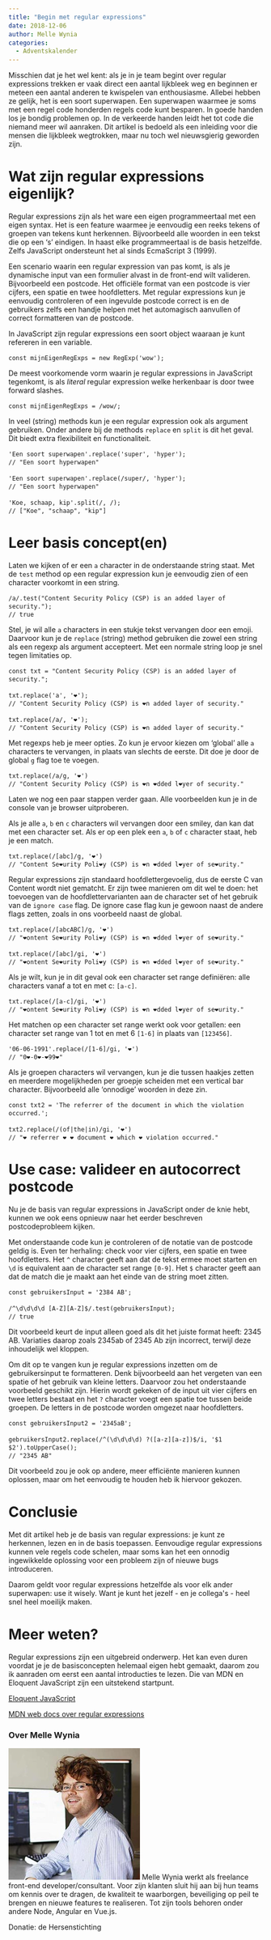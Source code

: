 ```yaml
---
title: "Begin met regular expressions"
date: 2018-12-06
author: Melle Wynia
categories: 
  - Adventskalender
---
```

Misschien dat je het wel kent: als je in je team begint over regular expressions trekken er vaak direct een aantal lijkbleek weg en beginnen er meteen een aantal anderen te kwispelen van enthousiasme. Allebei hebben ze gelijk, het is een soort superwapen. Een superwapen waarmee je soms met een regel code honderden regels code kunt besparen. In goede handen los je bondig problemen op. In de verkeerde handen leidt het tot code die niemand meer wil aanraken. Dit artikel is bedoeld als een inleiding voor die mensen die lijkbleek wegtrokken, maar nu toch wel nieuwsgierig geworden zijn.

# Wat zijn regular expressions eigenlijk?

Regular expressions zijn als het ware een eigen programmeertaal met een eigen syntax. Het is een feature waarmee je eenvoudig een reeks tekens of groepen van tekens kunt herkennen. Bijvoorbeeld alle woorden in een tekst die op een ‘s’ eindigen. In haast elke programmeertaal is de   basis hetzelfde. Zelfs JavaScript ondersteunt het al sinds EcmaScript 3 (1999).

Een scenario waarin een regular expression van pas komt, is als je dynamische input van een formulier alvast in de front-end wilt valideren. Bijvoorbeeld een postcode. Het officiële format van een postcode is vier cijfers, een spatie en twee hoofdletters. Met regular expressions kun je eenvoudig controleren of een ingevulde postcode correct is en de gebruikers zelfs een handje helpen met het automagisch aanvullen of correct formatteren van de postcode.

In JavaScript zijn regular expressions een soort object waaraan je kunt refereren in een variable.

```
const mijnEigenRegExps = new RegExp('wow');
```

De meest voorkomende vorm waarin je regular expressions in JavaScript tegenkomt, is als _literal_ regular expression welke herkenbaar is door twee forward slashes.

```
const mijnEigenRegExps = /wow/;
```

In veel (string) methods kun je een regular expression ook als argument gebruiken. Onder andere bij de methods `replace` en `split` is dit het geval. Dit biedt extra flexibiliteit en functionaliteit.

```
'Een soort superwapen'.replace('super', 'hyper');
// "Een soort hyperwapen"

'Een soort superwapen'.replace(/super/, 'hyper');
// "Een soort hyperwapen"

'Koe, schaap, kip'.split(/, /);
// ["Koe", "schaap", "kip"]
```

# Leer basis concept(en)

Laten we kijken of er een `a` character in de onderstaande string staat. Met de `test` method op een regular expression kun je eenvoudig zien of een character voorkomt in een string.

```
/a/.test("Content Security Policy (CSP) is an added layer of security.");
// true
```

Stel, je wil alle `a` characters in een stukje tekst vervangen door een emoji. Daarvoor kun je de `replace` (string) method gebruiken die zowel een string als een regexp als argument accepteert. Met een normale string loop je snel tegen limitaties op.

```
const txt = "Content Security Policy (CSP) is an added layer of security.";

txt.replace('a', '❤️');
// "Content Security Policy (CSP) is ❤️n added layer of security."

txt.replace(/a/, '❤️');
// "Content Security Policy (CSP) is ❤️n added layer of security."
```

Met regexps heb je meer opties. Zo kun je ervoor kiezen om ‘global’ alle `a` characters te vervangen, in plaats van slechts de eerste. Dit doe je door de global `g` flag toe te voegen.

```
txt.replace(/a/g, '❤️')
// "Content Security Policy (CSP) is ❤️n ❤️dded l❤️yer of security."
```

Laten we nog een paar stappen verder gaan. Alle voorbeelden kun je in de console van je browser uitproberen.

Als je alle `a`, `b` en `c` characters wil vervangen door een smiley, dan kan dat met een character set. Als er op een plek een `a`, `b` of `c` character staat, heb je een match.

```
txt.replace(/[abc]/g, '❤️')
// "Content Se❤️urity Poli❤️y (CSP) is ❤️n ❤️dded l❤️yer of se❤️urity."
```

Regular expressions zijn standaard hoofdlettergevoelig, dus de eerste C van Content wordt niet gematcht. Er zijn twee manieren om dit wel te doen: het toevoegen van de hoofdlettervarianten aan de character set of het gebruik van de `ignore case` flag. De ignore case flag kun je gewoon naast de andere flags zetten, zoals in ons voorbeeld naast de global.

```
txt.replace(/[abcABC]/g, '❤️')
// "❤️ontent Se❤️urity Poli❤️y (CSP) is ❤️n ❤️dded l❤️yer of se❤️urity."

txt.replace(/[abc]/gi, '❤️')
// "❤️ontent Se❤️urity Poli❤️y (CSP) is ❤️n ❤️dded l❤️yer of se❤️urity."
```

Als je wilt, kun je in dit geval ook een character set range definiëren: alle characters vanaf a tot en met c: `[a-c]`.

```
txt.replace(/[a-c]/gi, '❤️')
// "❤️ontent Se❤️urity Poli❤️y (CSP) is ❤️n ❤️dded l❤️yer of se❤️urity."
```

Het matchen op een character set range werkt ook voor getallen: een character set range van 1 tot en met 6 `[1-6]` in plaats van `[123456]`.

```
'06-06-1991'.replace(/[1-6]/gi, '❤️')
// "0❤️-0❤️-❤️99❤️"
```

Als je groepen characters wil vervangen, kun je die tussen haakjes zetten en meerdere mogelijkheden per groepje scheiden met een vertical bar character. Bijvoorbeeld alle ‘onnodige’ woorden in deze zin.

```
const txt2 = 'The referrer of the document in which the violation occurred.';

txt2.replace(/(of|the|in)/gi, '❤️')
// "❤️ referrer ❤️ ❤️ document ❤️ which ❤️ violation occurred."
```

# Use case: valideer en autocorrect postcode

Nu je de basis van regular expressions in JavaScript onder de knie hebt, kunnen we ook eens opnieuw naar het eerder beschreven postcodeprobleem kijken.

Met onderstaande code kun je controleren of de notatie van de postcode geldig is. Even ter herhaling: check voor vier cijfers, een spatie en twee hoofdletters. Het `^` character geeft aan dat de tekst ermee moet starten en `\d` is equivalent aan de character set range `[0-9]`. Het `$` character geeft aan dat de match die je maakt aan het einde van de string moet zitten.

```
const gebruikersInput = '2384 AB';

/^\d\d\d\d [A-Z][A-Z]$/.test(gebruikersInput);
// true
```

Dit voorbeeld keurt de input alleen goed als dit het juiste format heeft: 2345 AB. Variaties daarop zoals 2345ab of 2345 Ab zijn incorrect, terwijl deze inhoudelijk wel kloppen.

Om dit op te vangen kun je regular expressions inzetten om de gebruikersinput te formatteren. Denk bijvoorbeeld aan het vergeten van een spatie of het gebruik van kleine letters. Daarvoor zou het onderstaande voorbeeld geschikt zijn. Hierin wordt gekeken of de input uit vier cijfers en twee letters bestaat en het `?` character voegt een spatie toe tussen beide groepen. De letters in de postcode worden omgezet naar hoofdletters.

```
const gebruikersInput2 = '2345aB';

gebruikersInput2.replace(/^(\d\d\d\d) ?([a-z][a-z])$/i, '$1 $2').toUpperCase();
// "2345 AB"
```

Dit voorbeeld zou je ook op andere, meer efficiënte manieren kunnen oplossen, maar om het eenvoudig te houden heb ik hiervoor gekozen.

# Conclusie

Met dit artikel heb je de basis van regular expressions: je kunt ze herkennen, lezen en in de basis toepassen. Eenvoudige regular expressions kunnen vele regels code schelen, maar soms kan het een onnodig ingewikkelde oplossing voor een probleem zijn of nieuwe bugs introduceren.

Daarom geldt voor regular expressions hetzelfde als voor elk ander superwapen: use it wisely. Want je kunt het jezelf - en je collega's - heel snel heel moeilijk maken.

# Meer weten?

Regular expressions zijn een uitgebreid onderwerp. Het kan even duren voordat je je de basisconcepten helemaal eigen hebt gemaakt, daarom zou ik aanraden om eerst een aantal introducties te lezen. Die van MDN en Eloquent JavaScript zijn een uitstekend startpunt.

[Eloquent JavaScript](https://eloquentjavascript.net/09_regexp.html)

[MDN web docs over regular expressions](https://developer.mozilla.org/en-US/docs/Web/JavaScript/Guide/Regular_Expressions)

### Over Melle Wynia
<img src="/_img/adventskalender/melle.jpg" alt="Foto van Melle Wynia" class="floating-portrait" /> 
Melle Wynia werkt als freelance front-end developer/consultant. Voor zijn klanten sluit hij aan bij hun teams om kennis over te dragen, de kwaliteit te waarborgen, beveiliging op peil te brengen en nieuwe features te realiseren. Tot zijn tools behoren onder andere Node, Angular en Vue.js.

Donatie: de Hersenstichting
